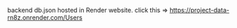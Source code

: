 backend db.json hosted in Render website.
click this => https://project-data-rn8z.onrender.com/Users
